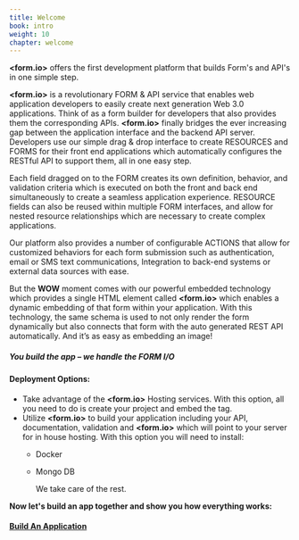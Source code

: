 ```yaml
---
title: Welcome
book: intro
weight: 10
chapter: welcome
---
```

**&lt;form.io&gt;** offers the first development platform that builds Form's and API's in one simple step.</p> **&lt;form.io&gt;** is a revolutionary FORM & API service that enables web application developers to easily create next generation Web 3.0 applications. Think of  as a form builder for developers that also provides them the corresponding APIs. **&lt;form.io&gt;**  finally bridges the ever increasing gap between the application interface and the backend API server.  Developers use our simple drag & drop interface to create RESOURCES  and FORMS for their front end applications which automatically configures the RESTful API to support them, all in one easy step.

Each field dragged on to the FORM creates its own definition, behavior, and validation criteria which is executed on both the front and back end simultaneously to create a seamless application experience. RESOURCE fields can also be reused within multiple FORM interfaces, and allow for nested resource relationships which are necessary to create complex applications.

Our platform also provides a number of configurable ACTIONS that allow for customized behaviors for each form submission such as authentication, email or SMS text communications, Integration to back-end systems or external data sources with ease.

But the **WOW** moment comes with our powerful embedded technology which provides a single HTML element called **&lt;form.io&gt;**  which enables a dynamic embedding of that form within your application.  With this technology, the same schema is used to not only render the form dynamically but also connects that form with the auto generated REST API automatically.  And it’s as easy as embedding an image!

##### You build the app – ***we handle the FORM I/O***

#### Deployment Options:
- Take advantage of the **&lt;form.io&gt;** Hosting services.  With this option, all you need to do is create your project and embed the tag.
- Utilize **&lt;form.io&gt;** to build your application including your API, documentation, validation and **&lt;form.io&gt;** which will point to your server for in house hosting.  With this option you will need to install:
  - Docker
  - Mongo DB

    We take care of the rest.


**Now let's build an app together and show you how everything works:**

#### [**Build An Application**](http://help.form.io/start)
